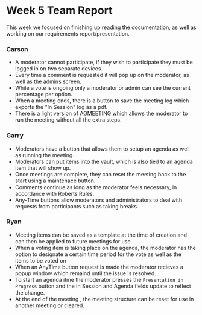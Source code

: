# Week 5 Team Report

This week we focused on finishing up reading the documentation, as well as working on our requirements
report/presentation.

### Carson

- A moderator cannot participate, if they wish to participate they must be logged in on two separate devices.
- Every time a comment is requested it will pop up on the moderator, as well as the admins screen.
- While a vote is ongoing only a moderator or admin can see the current percentage per option.
- When a meeting ends, there is a button to save the meeting log which exports the "In Session" log as a pdf.
- There is a light version of AGMEETING which allows the moderator to run the meeting without all the extra steps. 

### Garry
- Moderators have a button that allows them to setup an agenda as well as running the meeting.
- Moderators can put items into the vault, which is also tied to an agenda item that will show up.
- Once meetings are complete, they can reset the meeting back to the start using a maintenace button.
- Comments continue as long as the moderator feels necessary, in accordance with Roberts Rules.
- Any-Time buttons allow moderators and administrators to deal with requests from participants such as taking breaks.

### Ryan 
- Meeting items can be saved as a template at the time of creation and can then be applied to future meetings for use.
- When a voting item is taking place on the agenda, the moderator has the option to designate a certain time period for the vote as well as the items to be voted on
- When an AnyTime button request is made the moderator recieves a popup window which remaind until the issue is resolved.
- To start an agenda itme the moderator presses the `Presentation in Progress` button and the In Session and Agenda fields update to reflect the change.
- At the end of the meeting , the meeting structure can be reset for use in another meeting or cleared.
